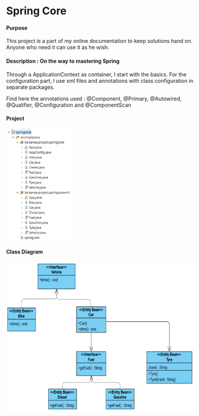 # Spring Core
 
 
<h4>Purpose </h4>
 <p>
 This project is a part of my online documentation to keep solutions hand on. Anyone who need it can use it as he wish.
<p/>
<h4>Description : On the way to mastering  Spring</h4>
<p>Through a ApplicationContext as container, I start with the basics. For the configuration part, I use xml files and annotations with class configuration in separate packages.<br />
 
 Find here the annotations used : @Component, @Primary, @Autowired, @Qualifier, @Configuration and @ComponentScan
</p>
<h4>Project</h4>
<img src="./Images/project.png" height="300px;" target="_blank" alt="reverse polish notation">
<h4>Class Diagram</h4>
<img src="./Images/ClassDiagram.png" height="400px;" target="_blank" alt="reverse polish notation">
